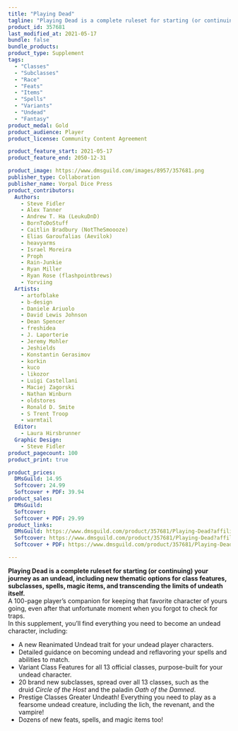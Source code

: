```yaml
---
title: "Playing Dead"
tagline: "Playing Dead is a complete ruleset for starting (or continuing) your journey as an undead, including new thematic options for class features, subclasses, spells, magic items, and transcending the limits of undeath itself."
product_id: 357681
last_modified_at: 2021-05-17
bundle: false
bundle_products:
product_type: Supplement
tags:
  - "Classes"
  - "Subclasses"
  - "Race"
  - "Feats"
  - "Items"
  - "Spells"
  - "Variants"
  - "Undead"
  - "Fantasy"
product_medal: Gold
product_audience: Player
product_license: Community Content Agreement

product_feature_start: 2021-05-17
product_feature_end: 2050-12-31

product_image: https://www.dmsguild.com/images/8957/357681.png
publisher_type: Collaboration
publisher_name: Vorpal Dice Press
product_contributors:
  Authors: 
    - Steve Fidler
    - Alex Tanner
    - Andrew T. Ha (LeukuDnD)
    - BornToDoStuff
    - Caitlin Bradbury (NotTheSmoooze)
    - Elias Garoufalias (Aevilok)
    - heavyarms
    - Israel Moreira
    - Proph
    - Rain-Junkie
    - Ryan Miller
    - Ryan Rose (flashpointbrews)
    - Yorviing
  Artists: 
    - artofblake
    - b-design
    - Daniele Ariuolo
    - David Lewis Johnson
    - Dean Spencer
    - freshidea
    - J. Laporterie
    - Jeremy Mohler
    - Jeshields
    - Konstantin Gerasimov
    - korkin
    - kuco
    - likozor
    - Luigi Castellani
    - Maciej Zagorski
    - Nathan Winburn
    - oldstores
    - Ronald D. Smite
    - S Trent Troop
    - warmtail
  Editor: 
    - Laura Hirsbrunner
  Graphic Design: 
    - Steve Fidler
product_pagecount: 100
product_print: true

product_prices:
  DMsGuild: 14.95
  Softcover: 24.99
  Softcover + PDF: 39.94
product_sales:
  DMsGuild:
  Softcover:
  Softcover + PDF: 29.99
product_links:
  DMsGuild: https://www.dmsguild.com/product/357681/Playing-Dead?affiliate_id=1713687
  Softcover: https://www.dmsguild.com/product/357681/Playing-Dead?affiliate_id=1713687
  Softcover + PDF: https://www.dmsguild.com/product/357681/Playing-Dead?affiliate_id=1713687

---
```


**Playing Dead is a complete ruleset for starting (or continuing) your journey as an undead, including new thematic options for class features, subclasses, spells, magic items, and transcending the limits of undeath itself.**  
A 100-page player’s companion for keeping that favorite character of yours going, even after that unfortunate moment when you forgot to check for traps.  
In this supplement, you’ll find everything you need to become an undead character, including:

*   A new Reanimated Undead trait for your undead player characters.
*   Detailed guidance on becoming undead and reflavoring your spells and abilities to match.
*   Variant Class Features for all 13 official classes, purpose-built for your undead character.
*   20 brand new subclasses, spread over all 13 classes, such as the druid _Circle of the Host_ and the paladin _Oath of the Damned_.
*   Prestige Classes Greater Undeath! Everything you need to play as a fearsome undead creature, including the lich, the revenant, and the vampire!
*   Dozens of new feats, spells, and magic items too!
